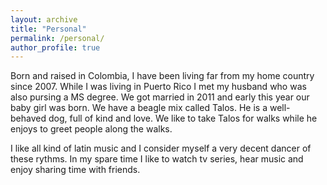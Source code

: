 ```yaml
---
layout: archive
title: "Personal"
permalink: /personal/
author_profile: true
---
```


Born and raised in Colombia, I have been living far from my home country since 2007. While I was living in Puerto Rico I met my husband who was also pursing a MS degree.  We got married in 2011 and early this year our baby girl was born.  We have a beagle mix called Talos. He is a well-behaved dog, full of kind and love. We like to take Talos for walks while he enjoys to greet people along the walks. 

I like all kind of latin music and I consider myself a very decent dancer of these rythms. In my spare time I like to watch tv series, hear music and enjoy sharing time with friends.
